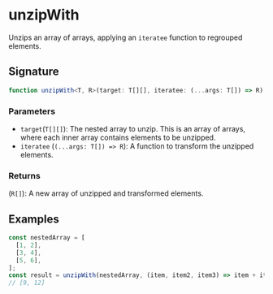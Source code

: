 # unzipWith

Unzips an array of arrays, applying an `iteratee` function to regrouped elements.

## Signature

```typescript
function unzipWith<T, R>(target: T[][], iteratee: (...args: T[]) => R): R[];
```

### Parameters

- `target`(`T[][]`): The nested array to unzip. This is an array of arrays, where each inner array contains elements to be unzipped.
- `iteratee` (`(...args: T[]) => R`): A function to transform the unzipped elements.

### Returns

(`R[]`): A new array of unzipped and transformed elements.

## Examples

```typescript
const nestedArray = [
  [1, 2],
  [3, 4],
  [5, 6],
];
const result = unzipWith(nestedArray, (item, item2, item3) => item + item2 + item3);
// [9, 12]
```
